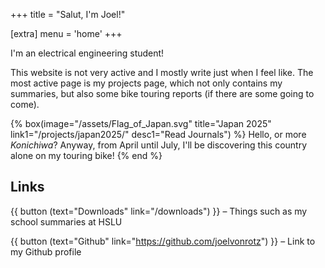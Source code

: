 +++
title = "Salut, I'm Joel!"

[extra]
menu = 'home'
+++

I'm an electrical engineering student!

This website is not very active and I mostly write just when I feel like. The most active page is my projects page, which not only contains my summaries, but also some bike touring reports (if there are some going to come).

<div class="box-collection">

{% box(image="/assets/Flag_of_Japan.svg"
       title="Japan 2025"
       link1="/projects/japan2025/"
       desc1="Read Journals") %}
  Hello, or more _Konichiwa_? Anyway, from April until July, I'll be discovering this country alone on my touring bike!
{% end %}

</div>



## Links

{{ button (text="Downloads" link="/downloads") }} – Things such as my school summaries at HSLU

{{ button (text="Github" link="https://github.com/joelvonrotz") }} – Link to my Github profile
